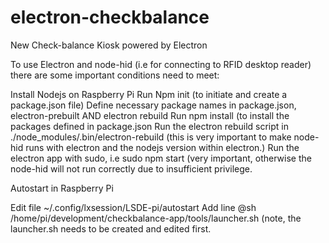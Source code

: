 # electron-checkbalance
New Check-balance Kiosk powered by Electron


To use Electron and node-hid (i.e for connecting to RFID desktop reader) there are some important conditions need to meet:
 
Install Nodejs on Raspberry Pi
Run Npm init (to initiate and create a package.json file)
Define necessary package names in package.json, electron-prebuilt AND electron rebuild 
Run npm install (to install the packages defined in package.json
Run the electron rebuild script in ./node_modules/.bin/electron-rebuild (this is very important to make node-hid runs with electron and the nodejs version within electron.)
Run the electron app with sudo, i.e sudo npm start (very important, otherwise the node-hid will not run correctly due to insufficient privilege.
 
Autostart in Raspberry Pi
 
Edit file ~/.config/lxsession/LSDE-pi/autostart
Add line @sh /home/pi/development/checkbalance-app/tools/launcher.sh (note, the launcher.sh needs to be created and edited first.

